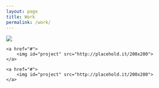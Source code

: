 ```yaml
---
layout: page
title: Work
permalink: /work/
---
```

<div class="flex-container2">
	<a href="#">
		<img id="project" src="http://placehold.it/200x200">
	</a>

	<a href="#">
		<img id="project" src="http://placehold.it/200x200">
	</a>

	<a href="#">
		<img id="project" src="http://placehold.it/200x200">
	</a>
</div>